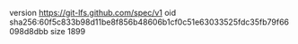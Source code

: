 version https://git-lfs.github.com/spec/v1
oid sha256:60f5c833b98d11be8f856b48606b1cf0c51e63033525fdc35fb79f66098d8dbb
size 1899
